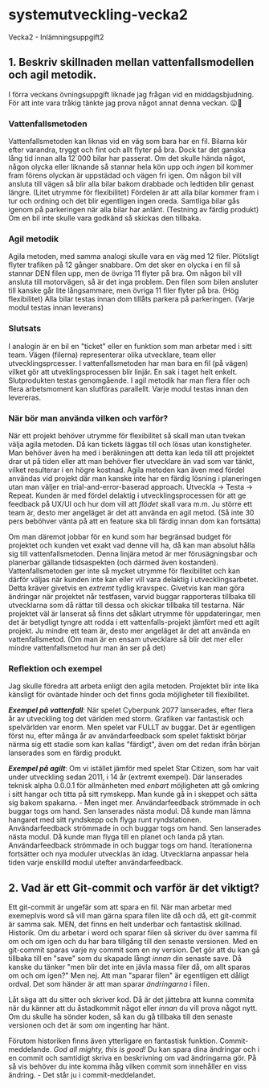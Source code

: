 # systemutveckling-vecka2
Vecka2 - Inlämningsuppgift2

## 1. **Beskriv skillnaden mellan vattenfallsmodellen och agil metodik.**
I förra veckans övningsuppgift liknade jag frågan vid en middagsbjudning. För att inte vara tråkig tänkte jag prova något annat denna veckan. 😛🤘

### Vattenfallsmetoden
Vattenfallsmetoden kan liknas vid en väg som bara har en fil. Bilarna kör efter varandra, tryggt och fint och allt flyter på bra. Dock tar det ganska lång tid innan alla 12´000 bilar har passerat. Om det skulle hända något, någon olycka eller liknande så stannar hela kön upp och *ingen* bil kommer fram förens olyckan är uppstädad och vägen fri igen. 
Om någon bil vill ansluta till vägen så blir alla bilar bakom drabbade och ledtiden blir genast längre. (Litet utrymme för flexibilitet)
Fördelen är att alla bilar kommer fram i tur och ordning och det blir egentligen ingen oreda. Samtliga bilar gås igenom på parkeringen när alla bilar har anlänt. (Testning av färdig produkt) Om en bil inte skulle vara godkänd så skickas den tillbaka. 

### Agil metodik
Agila metoden, med samma analogi skulle vara en väg med 12 filer. Plötsligt flyter trafiken på 12 gånger snabbare. Om det sker en olycka i en fil så stannar DEN filen upp, men de övriga 11 flyter på bra. Om någon bil vill ansluta till motorvägen, så är det inga problem. Den filen som bilen ansluter till kanske går lite långsammare, men övriga 11 filer flyter på bra. (Hög flexibilitet) Alla bilar testas innan dom tillåts parkera på parkeringen. (Varje modul testas innan leverans)

### Slutsats
I analogin är en bil en "ticket" eller en funktion som man arbetar med i sitt team. 
Vägen (filerna) representerar olika utvecklare, team eller utvecklingsprcesser. 
I vattenfallsmetoden har man bara en fil (på vägen) vilket gör att utveklingsprocessen blir linjär. En sak i taget helt enkelt. Slutprodukten testas genomgående. 
I agil metodik har man flera filer och flera arbetsmoment kan slutföras parallellt. Varje modul testas innan den levereras.

### När bör man använda vilken och varför? 
När ett projekt behöver utrymme för flexibilitet så skall man utan tvekan välja agila metoden. Då kan tickets läggas till och lösas utan konstigheter. Man behöver även ha med i beräkningen att detta kan leda till att projektet drar ut på tiden eller att man behöver fler utvecklare än vad som var tänkt, vilket resulterar i en högre kostnad. Agila metoden kan även med fördel användas vid projekt där man kanske inte har en färdig lösning i planeringen utan man väljer en trial-and-error-baserad approach. Utveckla -> Testa -> Repeat. Kunden är med fördel delaktig i utvecklingsprocessen för att ge feedback på UX/UI och hur dom vill att *flödet* skall vara m.m. 
Ju större ett team är, desto mer angeläget är det att använda en agil metod. (Så inte 30 pers beböhver vänta på att en feature ska bli färdig innan dom kan fortsätta)

Om man däremot jobbar för en kund som har begränsad budget för projektet och kunden vet exakt vad denne vill ha, då kan man absolut hålla sig till vattenfallsmetoden. Denna linjära metod är mer förusägningsbar och planerbar gällande tidsaspekten (och därmed även kostanden). Vattenfallsmetoden ger inte så mycket utrymme för flexibilitet och kan därför väljas när kunden inte kan eller vill vara delaktig i utvecklingsarbetet. Detta kräver givetvis en *extremt* tydlig kravspec. Givetvis kan man göra ändringar när projektet når testfasen, varvid buggar rapporteras tillbaka till utvecklarna som då rättar till dessa och skickar tillbaka till testarna. När projektet väl är lanserat så finns det såklart utrymme för uppdateringar, men det är betydligt tyngre att rodda i ett vattenfalls-projekt jämfört med ett agilt projekt. 
Ju mindre ett team är, desto mer angeläget är det att använda en vattenfallsmetod. (Om man är en ensam utvecklare så blir det mer eller mindre vattenfallsmetod hur man än ser på det)

### Reflektion och exempel
Jag skulle föredra att arbeta enligt den agila metoden. Projektet blir inte lika känsligt för oväntade hinder och det finns goda möjligheter till flexibilitet. 

***Exempel på vattenfall***: När spelet Cyberpunk 2077 lanserades, efter flera år av utveckling tog det världen med storm. Grafiken var fantastisk och spelvärlden var enorm. Men spelet var FULLT av buggar. Det är egentligen först nu, efter många år av användarfeedback som spelet faktiskt börjar närma sig ett stadie som kan kallas "färdigt", även om det redan ifrån början lanserades som en färdig produkt.

***Exempel på agilt***: Om vi istället jämför med spelet Star Citizen, som har vait under utveckling sedan 2011, i 14 år (extremt exempel). Där lanserades teknisk alpha 0.0.0.1 för allmänheten med *enbart* möjligheten att gå omkring i sitt hangar och titta på sitt rymskepp. Man kunde gå in i skeppet och sätta sig bakom spakarna. - Men inget mer. Användarfeedback strömmade in och buggar togs om hand. Sen lanserades nästa modul. Då kunde man lämna hangaret med sitt ryndskepp och flyga runt ryndstationen. Användarfeedback strömmade in och buggar togs om hand. Sen lanserades nästa modul. Då kunde man flyga till en planet och landa på ytan. Användarfeedback strömmade in och buggar togs om hand. Iterationerna fortsätter och nya moduler utvecklas än idag. Utvecklarna anpassar hela tiden varje enskilld modul utefter användarfeedback.

## 2. **Vad är ett Git-commit och varför är det viktigt?**
Ett git-commit är ungefär som att spara en fil. När man arbetar med exemeplvis word så vill man gärna spara filen lite då och då, ett git-commit är samma sak. 
MEN, det finns en helt underbar och fantastisk skillnad. Historik. Om du arbetar i word och sparar filen så skriver du över samma fil om och om igen och du har bara tillgång till den senaste versionen. Med en git-commit sparas varje ny commit som en ny version. Det gör att du kan gå tillbaka till en "save" som du skapade långt *innan* din senaste save. Då kanske du tänker "men blir det inte en jävla massa filer då, om allt sparas om och om igen?" Men nej. Att man "sparar filen" är egentligen ett dåligt ordval. Det som händer är att man sparar *ändringarna* i filen. 

Låt säga att du sitter och skriver kod. Då är det jättebra att kunna commita när du känner att du åstadkommit något eller *innan* du vill prova något nytt. Om du skulle ha sönder koden, så kan du gå tillbaka till den senaste versionen och det är som om ingenting har hänt.

Förutom historiken finns även ytterligare en fantastisk funktion. Commit-meddelande. *God all mighty, this is good!* Du kan spara dina ändringar och i en commit och samtidigt skriva en beskrivning om vad ändringarna gör. På så vis behöver du inte komma ihåg vilken commit som innehåller en viss ändring. - Det står ju i commit-meddelandet. 